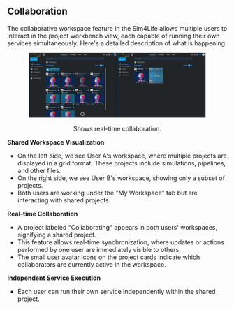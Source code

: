 ## Collaboration


The collaborative workspace feature in the Sim4Life allows multiple users to interact in the project workbench view, each capable of running their own services simultaneously. Here's a detailed description of what is happening:

<p align="center">
  <img width="80%" src="assets/workflow/colab.gif">
</p>

<p style="text-align: center;"> Shows real-time collaboration.</p>

**Shared Workspace Visualization**
  - On the left side, we see User A's workspace, where multiple projects are displayed in a grid format. These projects include simulations, pipelines, and other files.
  - On the right side, we see User B's workspace, showing only a subset of projects.
  - Both users are working under the "My Workspace" tab but are interacting with shared projects.
    
**Real-time Collaboration**
  - A project labeled "Collaborating" appears in both users' workspaces, signifying a shared project.
  - This feature allows real-time synchronization, where updates or actions performed by one user are immediately visible to others.
  - The small user avatar icons on the project cards indicate which collaborators are currently active in the workspace.
    
**Independent Service Execution**
  - Each user can run their own service independently within the shared project.
  
